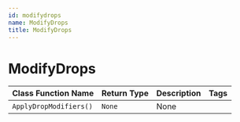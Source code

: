```yaml
---
id: modifydrops
name: ModifyDrops
title: ModifyDrops
---
```


# ModifyDrops

| Class Function Name | Return Type | Description | Tags |
| ------------------- | ----------- | ----------- | ---- |
| `ApplyDropModifiers()` | `None` | None |
